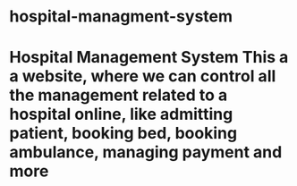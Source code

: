 # hospital-managment-system
# Hospital Management System  This a a website, where we can control all the management related to a hospital online, like admitting patient, booking bed, booking ambulance, managing payment and more
